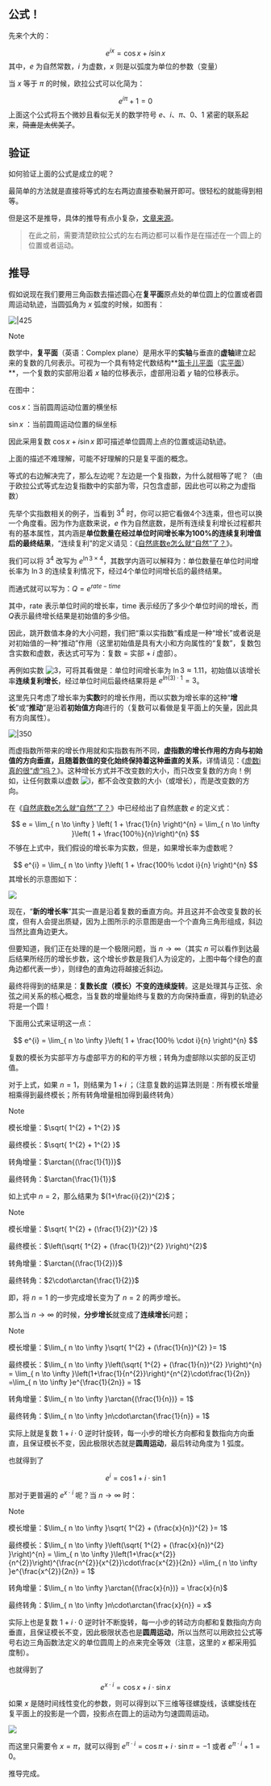 ## 公式！
先来个大的：

$$
e^{ix} = \cos x+ i\sin x
$$
其中，$e$ 为自然常数，$i$ 为虚数，$x$ 则是以弧度为单位的参数（变量）

当 $x$ 等于 $\pi$ 的时候，欧拉公式可以化简为：

$$
e^{i\pi} + 1 = 0
$$
上面这个公式将五个微妙且看似无关的数学符号 $e$、$i$、$\pi$、$0$、$1$ 紧密的联系起来，~~简直是太优美了~~。
## 验证

如何验证上面的公式是成立的呢？

最简单的方法就是直接将等式的左右两边直接泰勒展开即可。很轻松的就能得到相等。

但是这不是推导，具体的推导有点小复杂，[文章来源](https://blog.csdn.net/qq_38890412/article/details/117334679)。

>在此之前，需要清楚欧拉公式的左右两边都可以看作是在描述在一个圆上的位置或者运动。
## 推导

假如说现在我们要用三角函数去描述圆心在**复平面**原点处的单位圆上的位置或者圆周运动轨迹，当圆弧角为 $x$ 弧度的时候，如图有：

![|425](imgs/Pasted%20image%2020241102084346.png)

> [!note]
> 数学中，**复平面**（英语：Complex plane）是用水平的**实轴**与垂直的**虚轴**建立起来的复数的几何表示。可视为一个具有特定代数结构**[笛卡儿平面](https://zh.wikipedia.org/wiki/%E7%AC%9B%E5%8D%A1%E5%84%BF%E5%B9%B3%E9%9D%A2 "笛卡儿平面")（[实平面](https://zh.wikipedia.org/wiki/%E5%AE%9E%E5%B9%B3%E9%9D%A2 "实平面")）**，一个复数的实部用沿着 $x$ 轴的位移表示，虚部用沿着 $y$ 轴的位移表示。


在图中：

$\cos x$：当前圆周运动位置的横坐标

$\sin x$ ：当前圆周运动位置的纵坐标

因此采用复数 $\cos x+i\sin x$ 即可描述单位圆周上点的位置或运动轨迹。

上面的描述不难理解，可能不好理解的只是复平面的概念。

等式的右边解决完了，那么左边呢？左边是一个复指数，为什么就相等了呢？（由于欧拉公式等式左边复指数中的实部为零，只包含虚部，因此也可以称之为虚指数）

先举个实指数相关的例子，当看到 $3^{4}$ 时，你可以把它看做4个3连乘，但也可以换一个角度看。因为作为底数来说，$e$ 作为自然底数，是所有连续复利增长过程都共有的基本属性，其内涵是**单位数量在经过单位时间增长率为100%的连续复利增值后的最终结果**，“连续复利”的定义请见：《[自然底数e怎么就“自然”了？](https://zhuanlan.zhihu.com/p/48391055 "自然底数e怎么就“自然”了？")》。

我们可以将 $3^{4}$ 改写为 $e^{\ln{3}\times 4}$，其数学内涵可以解释为：单位数量在单位时间增长率为 $\ln{3}$ 的连续复利情况下，经过4个单位时间增长后的最终结果。

而通式就可以写为：$Q=e^{rate - time}$

其中，$\text{rate}$ 表示单位时间的增长率，$\text{time}$ 表示经历了多少个单位时间的增长，而 $Q$表示最终增长结果是初始值的多少倍。

因此，跳开数值本身的大小问题，我们把“乘以实指数”看成是一种“增长”或者说是对初始值的一种“推动”作用（这里初始值是具有大小和方向属性的“复数”，复数包含实数和虚数，表达式可写为：复数 = 实部 + $i$ 虚部）。

再例如实数 ![3](https://latex.csdn.net/eq?3)，可将其看做是：单位时间增长率为 $\ln{3} \approx 1.11$，初始值以该增长率**连续复利增长**，经过单位时间后最终结果将是 $e^{ln(3) \cdot 1} =3$。

这里先只考虑了增长率为**实数**时的增长作用，而以实数为增长率的这种“**增长**”或“**推动**”是沿着**初始值方向**进行的（复数可以看做是复平面上的矢量，因此具有方向属性）。

![|350](imgs/Pasted%20image%2020241102090754.png)

而虚指数所带来的增长作用就和实指数有所不同，**虚指数的增长作用的方向与初始值的方向垂直，且随着数值的变化始终保持着这种垂直的关系**，详情请见：《[虚数i真的很“虚”吗？](https://zhuanlan.zhihu.com/p/48392273 "虚数i真的很“虚”吗？")》。这种增长方式并不改变数的大小，而只改变复数的方向！例如，让任何数乘以虚数 ![i](https://latex.csdn.net/eq?i)，都不会改变数的大小（或增长），而是改变数的方向。

在《[自然底数e怎么就“自然”了？](https://zhuanlan.zhihu.com/p/48391055 "自然底数e怎么就“自然”了？")》中已经给出了自然底数 $e$ 的定义式：

$$
e = \lim_{ n \to \infty }  \left(   1 + \frac{1}{n}    \right)^{n} = \lim_{ n \to \infty }\left(  1 + \frac{100％}{n}\right)^{n} 
$$
不够在上式中，我们假设的增长率为实数，但是，如果增长率为虚数呢？

$$
e^{i} = \lim_{ n \to \infty }\left( 1 + \frac{100％ \cdot i}{n} \right)^{n} 
$$
其增长的示意图如下：

![](imgs/Pasted%20image%2020241102091250.png)

现在，“**新的增长率**”其实一直是沿着复数的垂直方向。并且这并不会改变复数的长度，但有人会提出质疑，因为上图所示的示意图是由一个个直角三角形组成，斜边当然比直角边更大。

但要知道，我们正在处理的是一个极限问题，当 $n\rightarrow  \infty$（其实 $n$ 可以看作到达最后结果所经历的增长步数，这个增长步数是我们人为设定的，上图中每个绿色的直角边都代表一步），则绿色的直角边将越接近斜边。

最终将得到的结果是：**复数长度（模长）不变的连续旋转**。这是处理其与正弦、余弦之间关系的核心概念，当复数的增量始终与复数的方向保持垂直，得到的轨迹必将是一个圆！

下面用公式来证明这一点：

$$
e^{i} = \lim_{ n \to \infty }\left( 1 + \frac{100％ \cdot i}{n} \right)^{n} 
$$

复数的模长为实部平方与虚部平方的和的平方根；转角为虚部除以实部的反正切值。

对于上式，如果 $n=1$，则结果为 $1+i$ ；（注意复数的运算法则是：所有模长增量相乘得到最终模长；所有转角增量相加得到最终转角）

> [!note]
> 模长增量：$\sqrt{ 1^{2} + 1^{2} }$
> 
> 最终模长：$\sqrt{ 1^{2} + 1^{2} }$
> 
> 转角增量：$\arctan{(\frac{1}{1})}$
> 
> 最终转角：$\arctan{\frac{1}{1}}$

如上式中 $n=2$，那么结果为 $(1+\frac{i}{2})^{2}$；

> [!note]
> 模长增量：$\sqrt{ 1^{2} + (\frac{1}{2})^{2} }$
> 
> 最终模长：$\left(\sqrt{ 1^{2} + (\frac{1}{2})^{2} }\right)^{2}$
> 
> 转角增量：$\arctan{(\frac{1}{2})}$
> 
> 最终转角：$2\cdot\arctan{\frac{1}{2}}$

即，将 $n=1$ 的一步完成增长变为了 $n=2$ 的两步增长。

那么当 $n\rightarrow \infty$ 的时候，**分步增长**就变成了**连续增长**问题；

> [!note]
> 模长增量：$\lim_{ n \to \infty }\sqrt{ 1^{2} + (\frac{1}{n})^{2} }= 1$
> 
> 最终模长：$\lim_{ n \to \infty }\left(\sqrt{ 1^{2} + (\frac{1}{n})^{2} }\right)^{n} = \lim_{ n \to \infty }\left(1+\frac{1}{n^{2}}\right)^{n^{2}\cdot\frac{1}{2n}} =\lim_{ n \to \infty }e^{\frac{1}{2n}} = 1$
> 
> 转角增量：$\lim_{ n \to \infty }\arctan{(\frac{1}{n})} = 1$
> 
> 最终转角：$\lim_{ n \to \infty }n\cdot\arctan{\frac{1}{n}} = 1$

实际上就是复数 $1+i\cdot0$ 逆时针旋转，每一小步的增长方向都和复数指向方向垂直，且保证模长不变，因此极限状态就是**圆周运动**，最后转动角度为 $1$ 弧度。

也就得到了

$$
e^{i} = \cos{1} + i\cdot \sin {1}
$$

那对于更普遍的 $e^{x \cdot i}$ 呢？当 $n\rightarrow \infty$ 时：

> [!note]
> 模长增量：$\lim_{ n \to \infty }\sqrt{ 1^{2} + (\frac{x}{n})^{2} }= 1$
> 
> 最终模长：$\lim_{ n \to \infty }\left(\sqrt{ 1^{2} + (\frac{x}{n})^{2} }\right)^{n} = \lim_{ n \to \infty }\left(1+\frac{x^{2}}{n^{2}}\right)^{\frac{n^{2}}{x^{2}}\cdot\frac{x^{2}}{2n}} =\lim_{ n \to \infty }e^{\frac{x^{2}}{2n}} = 1$
> 
> 转角增量：$\lim_{ n \to \infty }\arctan{(\frac{x}{n})} = \frac{x}{n}$
> 
> 最终转角：$\lim_{ n \to \infty }n\cdot\arctan{\frac{x}{n}} = x$

实际上也是复数 $1+i\cdot0$ 逆时针不断旋转，每一小步的转动方向都和复数指向方向垂直，且保证模长不变，因此极限状态也是**圆周运动**，所以当然可以用欧拉公式等号右边三角函数法定义的单位圆周上的点来完全等效（注意，这里的 $x$ 都采用弧度制）。

也就得到了

$$
e^{x\cdot i} = \cos{x} + i \cdot \sin{x}
$$

如果 $x$ 是随时间线性变化的参数，则可以得到以下三维等径螺旋线，该螺旋线在复平面上的投影是一个圆，投影点在圆上的运动为匀速圆周运动。

![](imgs/Pasted%20image%2020241102093310.png)

而这里只需要令 $x = \pi$，就可以得到 $e^{\pi \cdot i} = \cos \pi + i \cdot \sin \pi = -1$ 或者 $e^{\pi \cdot i} + 1 = 0$。

推导完成。